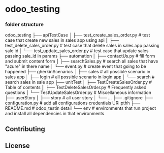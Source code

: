 # odoo_testing
### folder structure
odoo_testing
├── apiTestCase
│   ├── test_create_sales_order.py        # test case that create new sales in sales app using api
│   ├── test_delete_sales_order.py        # test case that delete sales in sales app passing sale id
│   └── test_update_sales_order.py        # test case that update sales passing sale_id in params 
├── automation 
│   ├── contactUs.py                      # fill form and submit content form
│   ├── searchSales.py                    # search all sales that have "azure" in there name
│   └── event.py                          # create event that going to be happened
├── gherkinScenarios
│   ├── sales                             # all possible scenario in sales app
│   ├── login                             # all possible scenario in login app
│   └── search                            # search sales in sale app
├── unitTest 
│   ├── TestCreateSalesOrder.py           # Table of contents
│   ├── TestDeleteSalesOrder.py           # Frequently asked questions
│   └── TestUpdateSalesOrder.py           # Miscellaneous information
├── userStory
│   ├── story                             # all user story
│   └── ...
├── .gitignore
├── configuration.py                      # add all configurations credentials URl pthh 
├── README.md                             # odoo_testin detail
└── env                                   # environments that run project and install all dependencies in that environments





<!-- ## Usage



## Folder Structure

### folder1
* [subfolder1/](./folder1/subfolder1)
  * [index.html](./folder1/subfolder1/index.html)
  * [sytesheet.css](./folder1/subfolder1/sytesheet.css)

### folder2
* [subfolder2/](./folder2/subfolder2)
  * [file3.txt](./folder2/subfolder2/file3.txt)
  * [file4.txt](./folder2/subfolder2/file4.txt)
* [subfolder3/](./folder2/subfolder3)
  * [file5.txt](./folder2/subfolder3/file5.txt) -->


## Contributing


## License
